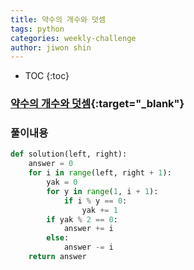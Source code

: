 ```yaml
---
title: 약수의 개수와 덧셈
tags: python
categories: weekly-challenge
author: jiwon shin
---
```


* TOC
{:toc}

### [약수의 개수와 덧셈](https://programmers.co.kr/learn/courses/30/lessons/77884){:target="_blank"}


### 풀이내용

``` python
def solution(left, right):
    answer = 0
    for i in range(left, right + 1):
        yak = 0
        for y in range(1, i + 1):
            if i % y == 0:
                yak += 1
        if yak % 2 == 0:
            answer += i
        else:
            answer -= i
    return answer
```